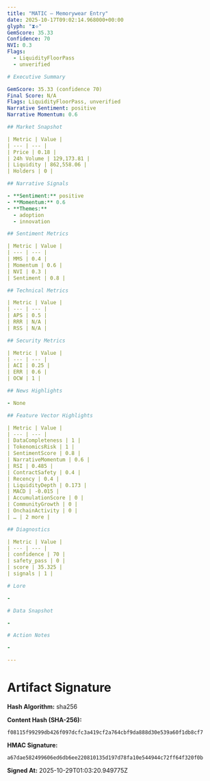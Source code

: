 ```yaml
---
title: "MATIC — Memorywear Entry"
date: 2025-10-17T09:02:14.968000+00:00
glyph: "⧗⟡"
GemScore: 35.33
Confidence: 70
NVI: 0.3
Flags:
  - LiquidityFloorPass
  - unverified

# Executive Summary

GemScore: 35.33 (confidence 70)
Final Score: N/A
Flags: LiquidityFloorPass, unverified
Narrative Sentiment: positive
Narrative Momentum: 0.6

## Market Snapshot

| Metric | Value |
| --- | --- |
| Price | 0.18 |
| 24h Volume | 129,173.81 |
| Liquidity | 862,558.06 |
| Holders | 0 |

## Narrative Signals

- **Sentiment:** positive
- **Momentum:** 0.6
- **Themes:**
  - adoption
  - innovation

## Sentiment Metrics

| Metric | Value |
| --- | --- |
| MMS | 0.4 |
| Momentum | 0.6 |
| NVI | 0.3 |
| Sentiment | 0.8 |

## Technical Metrics

| Metric | Value |
| --- | --- |
| APS | 0.5 |
| RRR | N/A |
| RSS | N/A |

## Security Metrics

| Metric | Value |
| --- | --- |
| ACI | 0.25 |
| ERR | 0.6 |
| OCW | 1 |

## News Highlights

- None

## Feature Vector Highlights

| Metric | Value |
| --- | --- |
| DataCompleteness | 1 |
| TokenomicsRisk | 1 |
| SentimentScore | 0.8 |
| NarrativeMomentum | 0.6 |
| RSI | 0.485 |
| ContractSafety | 0.4 |
| Recency | 0.4 |
| LiquidityDepth | 0.173 |
| MACD | -0.015 |
| AccumulationScore | 0 |
| CommunityGrowth | 0 |
| OnchainActivity | 0 |
| … | 2 more |

## Diagnostics

| Metric | Value |
| --- | --- |
| confidence | 70 |
| safety_pass | 0 |
| score | 35.325 |
| signals | 1 |

# Lore

-

# Data Snapshot

-

# Action Notes

-

---
```


# Artifact Signature

**Hash Algorithm:** sha256

**Content Hash (SHA-256):**
```
f08115f99299db426f097dcfc3a419cf2a764cbf9da888d30e539a60f1db8cf7
```

**HMAC Signature:**
```
a67dae582499606ed6db6ee220810135d197d78fa10e544944c72ff64f320f0b
```

**Signed At:** 2025-10-29T01:03:20.949775Z
